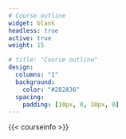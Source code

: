 ```yaml
---
# Course outline
widget: blank
headless: true
active: true
weight: 15

# title: "Course outline"
design:
  columns: "1"
  background:
    color: "#282A36"
  spacing:
    padding: [10px, 0, 10px, 0]
---
```


{{< courseinfo >}}
